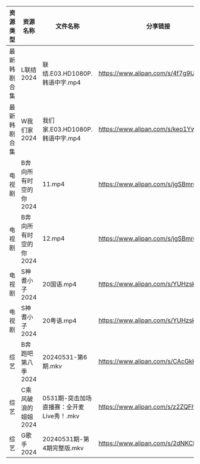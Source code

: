 | 资源类型   | 资源名称          | 文件名称                        | 分享链接                                 | 更新时间                |
| ------ | ------------- | --------------------------- | ------------------------------------ | ------------------- |
| 最新韩剧合集 | L联结2024       | 联结.E03.HD1080P.韩语中字.mp4     | https://www.alipan.com/s/4f7g9UiAEUn | 2024-06-01 00:08:05 |
| 最新韩剧合集 | W我们家2024      | 我们家.E03.HD1080P.韩语中字.mp4    | https://www.alipan.com/s/keo1YwSJiuD | 2024-06-01 00:08:18 |
| 电视剧    | B奔向所有时空的你2024 | 11.mp4                      | https://www.alipan.com/s/jgSBmrur6EC | 2024-06-01 00:05:04 |
| 电视剧    | B奔向所有时空的你2024 | 12.mp4                      | https://www.alipan.com/s/jgSBmrur6EC | 2024-06-01 00:05:04 |
| 电视剧    | S神耆小子2024     | 20国语.mp4                    | https://www.alipan.com/s/YUHzska9nMA | 2024-06-01 00:06:14 |
| 电视剧    | S神耆小子2024     | 20粤语.mp4                    | https://www.alipan.com/s/YUHzska9nMA | 2024-06-01 00:06:14 |
| 综艺     | B奔跑吧第八季2024   | 20240531-第6期.mkv            | https://www.alipan.com/s/CAcGkk8vZXT | 2024-06-01 00:06:29 |
| 综艺     | C乘风破浪的姐姐2024  | 0531期-突击加场直播赛：全开麦Live秀！.mkv | https://www.alipan.com/s/z2ZQFhKX5nR | 2024-06-01 00:06:40 |
| 综艺     | G歌手2024       | 20240531期-第4期完整版.mkv        | https://www.alipan.com/s/2dNKCR1mK3D | 2024-06-01 00:06:45 |
